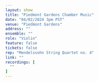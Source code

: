 ```yaml
---
layout: show
title: "Piedmont Gardens Chamber Music"
date: "04/02/2024 3pm PST"
venue: "Piedmont Gardens"
address: ""
ensemble: ""
role: "Violin"
feature: false
tickets: false
rep: "Mendelssohn String Quartet no. 4"
link: ""
recordings: [
  ""
]
---
```


